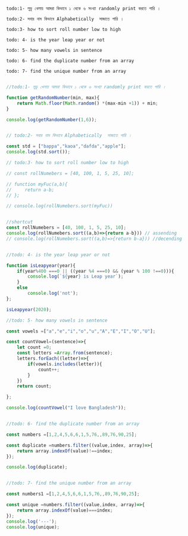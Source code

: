 `todo:1- লুডু খেলায় আমরা কিভাবে ১ থেকে ৬ সংখ্যা randomly print করতে পারি । `

`todo:2- সবার নাম কিভাবে Alphabetically  সাজাতে পারি । `

`todo:3- how to sort roll number low to high`

`todo: 4- is the year leap year or not `

`todo: 5- how many vowels in sentence`

`todo: 6- find the duplicate number from an array`

`todo: 7- find the unique number from an array`

```js

//todo:1- লুডু খেলায় আমরা কিভাবে ১ থেকে ৬ সংখ্যা randomly print করতে পারি । 

function getRandomNumber(min, max){
    return Math.floor(Math.random() *(max-min +1)) + min;
}

console.log(getRandomNumber(1,6));


// todo:2- সবার নাম কিভাবে Alphabetically  সাজাতে পারি । 

const std = ["bappa","kaoa","dafda","apple"];
console.log(std.sort());

// todo:3- how to sort roll number low to high

// const rollNumebers = [40, 100, 1, 5, 25, 10];

// function myFuc(a,b){
//     return a-b;
// };

// console.log(rollNumebers.sort(myFuc))


//shortcut
const rollNumebers = [40, 100, 1, 5, 25, 10];
console.log(rollNumebers.sort((a,b)=>{return a-b})) // assending
// console.log(rollNumebers.sort((a,b)=>{return b-a})) //decending


//todo: 4- is the year leap year or not 

function isLeapyear(year){
    if(year%400 ===0 || ((year %4 ===0) && (year % 100 !==0))){
        console.log(`${year} is Leap year`);
    }
    else 
        console.log('not');
};

isLeapyear(2020);

//todo: 5- how many vowels in sentence

const vowels =["a","e","i","o","u","A","E","I","O","U"];

const countVowel=(sentence)=>{
    let count =0;
    const letters =Array.from(sentence);
    letters.forEach((letter)=>{
        if(vowels.includes(letter)){
            count++;
        }
    })
    return count;

};

console.log(countVowel("I love Bangladesh"));


//todo: 6- find the duplicate number from an array

const numbers =[1,2,4,5,6,6,1,5,76,,89,76,90,25];

const duplicate =numbers.filter((value,index, array)=>{
    return array.indexOf(value)!==index;
});

console.log(duplicate);


//todo: 7- find the unique number from an array

const numbers1 =[1,2,4,5,6,6,1,5,76,,89,76,90,25];

const unique =numbers.filter((value,index, array)=>{
    return array.indexOf(value)===index;
});
console.log('---');
console.log(unique);



```